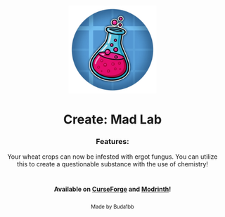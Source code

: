 <div align="center">
  <img src="https://github.com/Budabbb/CreateMadLab/blob/master/logo.png?raw=true" alt="Logo" width="200"/><br>
  <h1>Create: Mad Lab</h1>
  <h3>Features:</h3>
  <p>Your wheat crops can now be infested with ergot fungus. You can utilize this to create a questionable substance with the use of chemistry!</p>
   <h1></h1>
  <h4>Available on <a href="https://curseforge.com/minecraft/mc-mods/create-mad-lab">CurseForge</a> and <a href="https://modrinth.com/mod/create-mad-lab">Modrinth</a>!</h4>
  <sub>Made by Buda1bb</sub>
</div>

